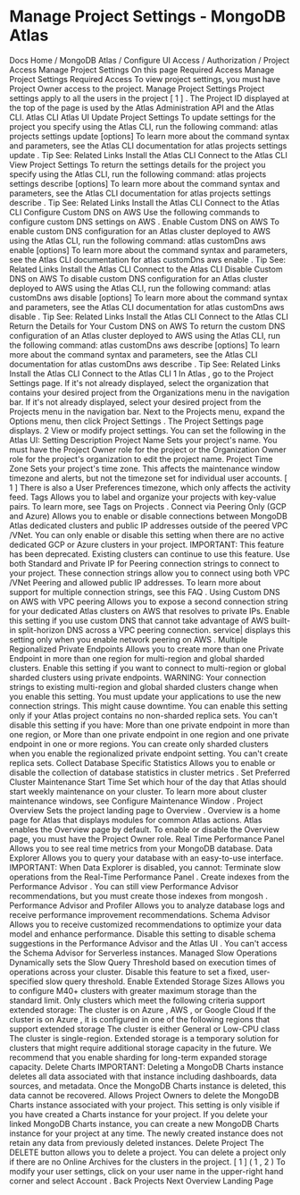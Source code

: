 # Manage Project Settings - MongoDB Atlas


Docs Home / MongoDB Atlas / Configure UI Access / Authorization / Project Access Manage Project Settings On this page Required Access Manage Project Settings Required Access To view project settings, you must have Project Owner access to the project. Manage Project Settings Project settings apply to all the users in the project [ 1 ] . The Project ID displayed at the top of
the page is used by the Atlas Administration API and the Atlas CLI. Atlas CLI Atlas UI Update Project Settings To update settings for the project you specify using the
Atlas CLI, run the following command: atlas projects settings update [options] To learn more about the command syntax and parameters, see the
Atlas CLI documentation for atlas projects settings update . Tip See: Related Links Install the Atlas CLI Connect to the Atlas CLI View Project Settings To return the settings details for the project you specify using the
Atlas CLI, run the following command: atlas projects settings describe [options] To learn more about the command syntax and parameters, see the
Atlas CLI documentation for atlas projects settings describe . Tip See: Related Links Install the Atlas CLI Connect to the Atlas CLI Configure Custom DNS on AWS Use the following commands to configure custom DNS settings on AWS . Enable Custom DNS on AWS To enable custom DNS configuration for an Atlas cluster deployed to AWS using the
Atlas CLI, run the following command: atlas customDns aws enable [options] To learn more about the command syntax and parameters, see the
Atlas CLI documentation for atlas customDns aws enable . Tip See: Related Links Install the Atlas CLI Connect to the Atlas CLI Disable Custom DNS on AWS To disable custom DNS configuration for an Atlas cluster deployed to AWS using the
Atlas CLI, run the following command: atlas customDns aws disable [options] To learn more about the command syntax and parameters, see the
Atlas CLI documentation for atlas customDns aws disable . Tip See: Related Links Install the Atlas CLI Connect to the Atlas CLI Return the Details for Your Custom DNS on AWS To return the custom DNS configuration of an Atlas cluster deployed to AWS using the
Atlas CLI, run the following command: atlas customDns aws describe [options] To learn more about the command syntax and parameters, see the
Atlas CLI documentation for atlas customDns aws describe . Tip See: Related Links Install the Atlas CLI Connect to the Atlas CLI 1 In Atlas , go to the Project Settings page. If it's not already displayed, select the organization that
contains your desired project from the Organizations menu in the
navigation bar. If it's not already displayed, select your desired project
from the Projects menu in the navigation bar. Next to the Projects menu, expand the Options menu, then click Project Settings . The Project Settings page
displays. 2 View or modify project settings. You can set the following in the Atlas UI: Setting Description Project Name Sets your project's name. You must have the Project Owner role for the
project or the Organization Owner role for the
project's organization to edit the project name. Project Time Zone Sets your project's time zone. This affects the maintenance window
timezone and alerts, but not the timezone set for individual user
accounts. [ 1 ] There is also a User Preferences timezone, which
only affects the activity feed. Tags Allows you to label and organize your projects with key-value
pairs. To learn more, see Tags on Projects . Connect via Peering Only (GCP and Azure) Allows you to enable or disable connections between MongoDB
Atlas dedicated clusters and public IP addresses outside
of the peered VPC /VNet. You can only enable or disable this
setting when there are no active dedicated GCP or Azure clusters
in your project. IMPORTANT: This feature has been deprecated. Existing clusters can
continue to use this feature. Use both Standard and Private
IP for Peering connection strings to connect to your project.
These connection strings allow you to connect using both VPC /VNet Peering and allowed public IP addresses. To
learn more about support for multiple connection strings, see this FAQ . Using Custom DNS on AWS with VPC peering Allows you to expose a second connection string for your
dedicated Atlas clusters on AWS that resolves to private IPs. Enable this setting if you use custom DNS that cannot take
advantage of AWS built-in split-horizon DNS across a VPC peering
connection. service| displays this setting only when you enable network peering on AWS . Multiple Regionalized Private Endpoints Allows you to create more than one Private Endpoint in more than one region for multi-region and
global sharded clusters. Enable this setting if you want to connect to multi-region or
global sharded clusters using private endpoints. WARNING: Your connection strings to existing
multi-region and global sharded clusters change when you enable this
setting. You must update your applications to use the new connection strings.
This might cause downtime. You can enable this setting only if your Atlas project contains no non-sharded replica sets. You can't disable this setting if you have: More than one private endpoint in more than one region, or More than one private endpoint in one region and one private
endpoint in one or more regions. You can create only sharded clusters when you enable the regionalized
private endpoint setting. You can't create replica sets. Collect Database Specific Statistics Allows you to enable or disable the collection of database
statistics in cluster metrics . Set Preferred Cluster Maintenance Start Time Set which hour of the day that Atlas should start weekly
maintenance on your cluster. To learn more about cluster maintenance windows, see Configure Maintenance Window . Project Overview Sets the project landing page to Overview . Overview is a home page for Atlas that displays
modules for common Atlas actions. Atlas enables the Overview page by default. To
enable or disable the Overview page, you must have the Project Owner role. Real Time Performance Panel Allows you to see real time metrics from your MongoDB database. Data Explorer Allows you to query your database with an easy-to-use interface. IMPORTANT: When Data Explorer is disabled, you cannot: Terminate slow operations from the Real-Time Performance Panel . Create indexes from the Performance Advisor . You
can still view Performance Advisor recommendations, but you must
create those indexes from mongosh . Performance Advisor and Profiler Allows you to analyze database logs and receive performance
improvement recommendations. Schema Advisor Allows you to receive customized recommendations to optimize your
data model and enhance performance. Disable this setting to disable schema suggestions in the Performance Advisor and the Atlas UI . You can't access the Schema Advisor for
Serverless instances. Managed Slow Operations Dynamically sets the Slow Query Threshold based on execution times of operations across your cluster. Disable this feature to set a fixed, user-specified slow query
threshold. Enable Extended Storage Sizes Allows you to configure M40+ clusters with greater maximum
storage than the standard limit. Only clusters which meet the
following criteria support extended storage: The cluster is on Azure , AWS , or Google Cloud If the cluster is on Azure , it is configured in one of the
following regions that support extended storage The cluster is either General or Low-CPU class The cluster is single-region. Extended storage is a temporary solution for clusters that might
require additional storage capacity in the future. We recommend that
you enable sharding for long-term expanded
storage capacity. Delete Charts IMPORTANT: Deleting a MongoDB Charts instance deletes all data associated with
that instance including dashboards, data sources, and metadata. Once
the MongoDB Charts instance is deleted, this data cannot be recovered. Allows Project Owners to delete the MongoDB Charts instance associated with your project. This setting is
only visible if you have created a Charts instance for your
project. If you delete your linked MongoDB Charts instance, you can create a new MongoDB Charts instance for your project at any time. The newly created
instance does not retain any data from previously deleted instances. Delete Project The DELETE button allows you to delete a project. You can delete a project only if there are no Online
Archives for the clusters in the
project. [ 1 ] ( 1 , 2 ) To modify your user settings, click on your user name in the
upper-right hand corner and select Account . Back Projects Next Overview Landing Page
